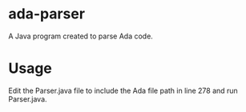# ada-parser
A Java program created to parse Ada code.

# Usage
Edit the Parser.java file to include the Ada file path in line 278 and run Parser.java.
